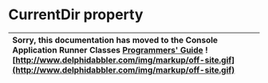 <a href='Hidden comment: 
$Rev$
$Date$
'></a>

# CurrentDir property #

| Sorry, this documentation has moved to the Console Application Runner Classes **[Programmers' Guide](http://wiki.delphidabbler.com/index.php/Docs/TPJCustomConsoleAppCurrentDir)** ![http://www.delphidabbler.com/img/markup/off-site.gif](http://www.delphidabbler.com/img/markup/off-site.gif) |
|:-------------------------------------------------------------------------------------------------------------------------------------------------------------------------------------------------------------------------------------------------------------------------------------------------|